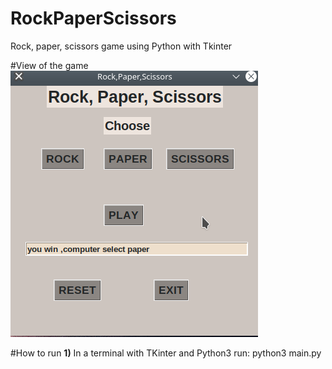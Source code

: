# RockPaperScissors
Rock, paper, scissors game using Python with Tkinter

#View of the game
![](Capture.png)

#How to run
 **1)** In a terminal with TKinter and Python3 run: python3 main.py
